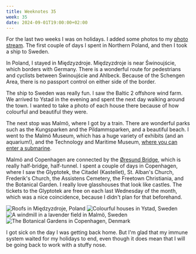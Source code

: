 ```yaml
---
title: Weeknotes 35
week: 35
date: 2024-09-01T19:00:00+02:00
---
```


For the last two weeks I was on holidays. I added some photos to my [photo stream](/photos). The first couple of days I spent in Northern Poland, and then I took a ship to Sweden.

In Poland, I stayed in Międzyzdroje. Międzyzdroje is near Świnoujście, which borders with Germany. There is a wonderful route for pedestrians and cyclists between Świnoujście and Ahlbeck. Because of the Schengen Area, there is no passport control on either side of the border.

The ship to Sweden was really fun. I saw the Baltic 2 offshore wind farm. We arrived to Ystad in the evening and spent the next day walking around the town. I wanted to take a photo of each house there because of how colourful and beautiful they were.

The next stop was Malmö, where I got by a train. There are wonderful parks such as the Kungsparken and the Pildammsparken, and a beautiful beach. I went to the Malmö Museum, which has a huge variety of exhibits (and an aquarium!), and the Technology and Maritime Museum, [where you can enter a submarine](https://malmo.se/Uppleva-och-gora/Konst-och-museer/Malmo-museum/Utstallningar/Aktuella-utstallningar/Fordon-och-farkoster/Ubaten-U3.html).

Malmö and Copenhagen are connected by the [Øresund Bridge](https://www.atlasobscura.com/places/oresund-bridge), which is really half-bridge, half-tunnel. I spent a couple of days in Copenhagen, where I saw the Glyptotek, the Citadel (Kastellet), St. Alban's Church, Frederik's Church, the Assistens Cemetery, the Freetown Christiania, and the Botanical Garden. I really love glasshouses that look like castles. The tickets to the Glyptotek are free on each last Wednesday of the month, which was a nice coincidence, because I didn't plan for that beforehand.


<div class="gallery">
  <img class="full-width" src="https://live.staticflickr.com/65535/53962390677_a0f6bb65f5_h.jpg" alt="Roofs in Międzyzdroje, Poland" title="Roofs in Międzyzdroje, Poland"/>
  <img src="https://live.staticflickr.com/65535/53963536078_005c1b3660_h.jpg" alt="Colourful houses in Ystad, Sweden" title="Colourful houses in Ystad, Sweden"/>
  <img src="https://live.staticflickr.com/65535/53963538448_b2d67a6bf8_h.jpg" alt="A windmill in a lavender field in Malmö, Sweden" title="A windmill in a lavender field in Malmö, Sweden"/>
  <img class="full-width" src="https://live.staticflickr.com/65535/53963308751_262fe21f99_h.jpg" alt="The Botanical Gardens in Copenhagen, Denmark" title="The Botanical Gardens in Copenhagen, Denmark"/>
</div>

I got sick on the day I was getting back home. But I'm glad that my immune system waited for my holidays to end, even though it does mean that I will be going back to work with a stuffy nose.
